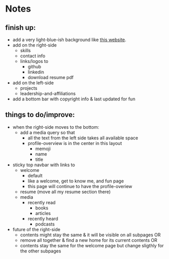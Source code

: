 # Notes

## finish up:
- add a very light-blue-ish background like [this website](https://resume.framer.website/?via=onepagelove).
- add on the right-side
    - skills
    - contact info
    - links/logos to
        - github
        - linkedin
        - download resume pdf
- add on the left-side
    - projects
    - leadership-and-affiliations
- add a bottom bar with copyright info & last updated for fun


## things to do/improve:
- when the right-side moves to the bottom:
    - add a media query so that
        - all the text from the left side takes all available space
        - profile-overview is in the center in this layout
            - memoji
            - name
            - title
- sticky top navbar with links to
    - welcome
        - default
        - like a welcome, get to know me, and fun page
        - this page will continue to have the profile-overiew
    - resume (move all my resume section there)
    - media
        - recently read
            - books
            - articles
        - recently heard
            - podcasts
- future of the right-side
    - contents might stay the same & it will be visible on all subpages OR
    - remove all together & find a new home for its current contents OR
    - contents stay the same for the welcome page but change sligthly for the other subpages